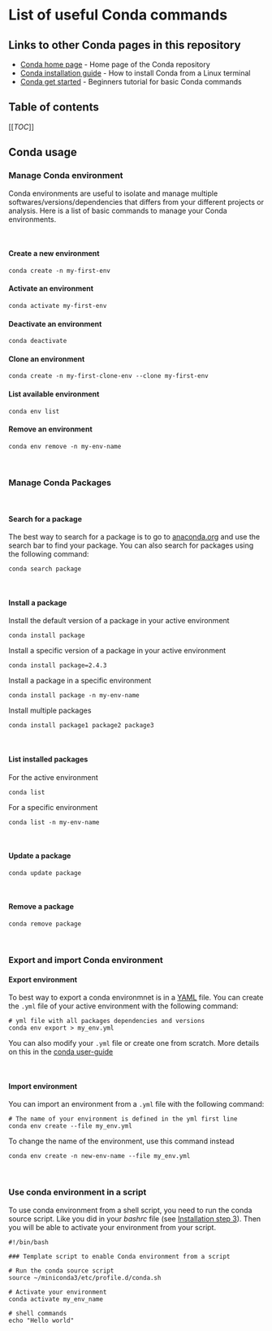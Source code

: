 # List of useful Conda commands

## Links to other Conda pages in this repository

- [Conda home page](/Conda) - Home page of the Conda repository
- [Conda installation guide](/Conda/conda_installation_guide.md) - How to install Conda from a Linux terminal
- [Conda get started](/Conda/conda_get_started.md) - Beginners tutorial for basic Conda commands

## Table of contents

[[_TOC_]]

## Conda usage

### Manage Conda environment

Conda environments are useful to isolate and manage multiple softwares/versions/dependencies that differs from your different projects or analysis. Here is a list of basic commands to manage your Conda environments.

<br>

#### Create a new environment

```{bash}
conda create -n my-first-env
```

#### Activate an environment

```{bash}
conda activate my-first-env
```

#### Deactivate an environment

```{bash}
conda deactivate
```

#### Clone an environment

```{bash}
conda create -n my-first-clone-env --clone my-first-env
```

#### List available environment

```{bash}
conda env list
```

#### Remove an environment

```{bash}
conda env remove -n my-env-name
```

<br>

### Manage Conda Packages

<br>

#### Search for a package

The best way to search for a package is to go to [anaconda.org](https://anaconda.org/) and use the search bar to find your package. You can also search for packages using the following command:

```{bash}
conda search package
```

<br>

#### Install a package

Install the default version of a package in your active environment

```{bash}
conda install package
```

Install a specific version of a package in your active environment

```{bash}
conda install package=2.4.3
```

Install a package in a specific environment

```{bash}
conda install package -n my-env-name
```

Install multiple packages

```{bash}
conda install package1 package2 package3
```

<br>

#### List installed packages

For the active environment

```{bash}
conda list
```

For a specific environment

```{bash}
conda list -n my-env-name
```

<br>

#### Update a package

```{bash}
conda update package
```

<br>

#### Remove a package

```{bash}
conda remove package
```

<br>

### Export and import Conda environment

#### Export environment

To best way to export a conda environmnet is in a [YAML](https://en.wikipedia.org/wiki/YAML) file. You can create the `.yml` file of your active environment with the following command:

```{bash}
# yml file with all packages dependencies and versions
conda env export > my_env.yml

```

You can also modify your `.yml` file or create one from scratch. More details on this in the [conda user-guide](https://conda.io/projects/conda/en/latest/user-guide/tasks/manage-environments.html#create-env-file-manually)

<br>

#### Import environment

You can import an environment from a `.yml` file with the following command:

```{bash}
# The name of your environment is defined in the yml first line
conda env create --file my_env.yml
```

To change the name of the environment, use this command instead

```{bash}
conda env create -n new-env-name --file my_env.yml
```

<br>

### Use conda environment in a script

To use conda environment from a shell script, you need to run the conda source script. Like you did in your *bashrc* file (see [Installation step 3](#installation)). Then you will be able to activate your environment from your script.

```{bashrc}
#!/bin/bash

### Template script to enable Conda environment from a script

# Run the conda source script
source ~/miniconda3/etc/profile.d/conda.sh

# Activate your environment
conda activate my_env_name

# shell commands
echo "Hello world"
```
